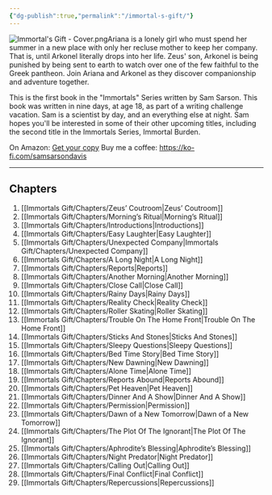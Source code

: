 ```yaml
---
{"dg-publish":true,"permalink":"/immortal-s-gift/"}
---
```


![Immortal's Gift - Cover.png](/img/user/Immortals%20Gift/Immortal's%20Gift%20-%20Cover.png)Ariana is a lonely girl who must spend her summer in a new place with only her recluse mother to keep her company. That is, until Arkonel literally drops into her life. Zeus' son, Arkonel is being punished by being sent to earth to watch over one of the few faithful to the Greek pantheon. Join Ariana and Arkonel as they discover companionship and adventure together.  
  
This is the first book in the "Immortals" Series written by Sam Sarson. This book was written in nine days, at age 18, as part of a writing challenge vacation. Sam is a scientist by day, and an everything else at night. Sam hopes you'll be interested in some of their other upcoming titles, including the second title in the Immortals Series, Immortal Burden.

On Amazon: [Get your copy](https://www.amazon.com/Immortals-Gift-Book-1-ebook/dp/B00A9X98B0)
Buy me a coffee: https://ko-fi.com/samsarsondavis

------
## Chapters

1. [[Immortals Gift/Chapters/Zeus’ Coutroom\|Zeus’ Coutroom]]
2. [[Immortals Gift/Chapters/Morning’s Ritual\|Morning’s Ritual]]
3. [[Immortals Gift/Chapters/Introductions\|Introductions]]
4. [[Immortals Gift/Chapters/Easy Laughter\|Easy Laughter]]
5. [[Immortals Gift/Chapters/Unexpected Company\|Immortals Gift/Chapters/Unexpected Company]]
6. [[Immortals Gift/Chapters/A Long Night\|A Long Night]]
7. [[Immortals Gift/Chapters/Reports\|Reports]]
8. [[Immortals Gift/Chapters/Another Morning\|Another Morning]]
9. [[Immortals Gift/Chapters/Close Call\|Close Call]]
10. [[Immortals Gift/Chapters/Rainy Days\|Rainy Days]]
11. [[Immortals Gift/Chapters/Reality Check\|Reality Check]]
12. [[Immortals Gift/Chapters/Roller Skating\|Roller Skating]]
13. [[Immortals Gift/Chapters/Trouble On The Home Front\|Trouble On The Home Front]]
14. [[Immortals Gift/Chapters/Sticks And Stones\|Sticks And Stones]]
15. [[Immortals Gift/Chapters/Sleepy Questions\|Sleepy Questions]]
16. [[Immortals Gift/Chapters/Bed Time Story\|Bed Time Story]]
17. [[Immortals Gift/Chapters/New Dawning\|New Dawning]]
18. [[Immortals Gift/Chapters/Alone Time\|Alone Time]]
19. [[Immortals Gift/Chapters/Reports Abound\|Reports Abound]]
20. [[Immortals Gift/Chapters/Pet Heaven\|Pet Heaven]]
21. [[Immortals Gift/Chapters/Dinner And A Show\|Dinner And A Show]]
22. [[Immortals Gift/Chapters/Permission\|Permission]]
23. [[Immortals Gift/Chapters/Dawn of a New Tomorrow\|Dawn of a New Tomorrow]]
24. [[Immortals Gift/Chapters/The Plot Of The Ignorant\|The Plot Of The Ignorant]]
25. [[Immortals Gift/Chapters/Aphrodite’s Blessing\|Aphrodite’s Blessing]]
26. [[Immortals Gift/Chapters/Night Predator\|Night Predator]]
27. [[Immortals Gift/Chapters/Calling Out\|Calling Out]]
28. [[Immortals Gift/Chapters/Final Conflict\|Final Conflict]]
29. [[Immortals Gift/Chapters/Repercussions\|Repercussions]]